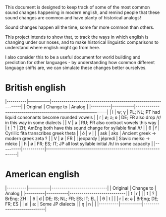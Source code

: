 This document is designed to keep track of some of the most common sound changes
happening in modern english, and remind people that these sound changes are
common and have planty of historical analogs!

Sound changes happen all the time, some far more common than others.

This project intends to show that, to track the ways in which english is
changing under our noses, and to make historical linguistic comparisons to
understand where english might go from here.

I also consider this to be a useful document for world building and prediction
for other languages - by understanding how common different language shifts are,
we can simulate these changes better ourselves.

# British english
|----------|-----------|---------------------------------------------------------------|
| Original | Change to | Analog                                                        |
|----------|-----------|---------------------------------------------------------------|
| l        | w; γ      | PL; NL; PT had liquid consonants become rounded vowels       |
| r        | ø; ə; ʋ   | DE; FR also drop /r/ in this way in some dialects             |
| V        | ə         | RU; FR also contract vowels this way                          |
| t        | ?         | ZH; AmEng both have this sound change for syllable final /t/  |
| θ        | f         | Cyrillic fita transcribes greek theta                         |
| ð        | v         |                                                               |
| ask      | aks       | Ancient greek -> modern greek zeta ?                          |
| V        | ø         | FR                                                            |
| jeopardy | jépredí   | Slavic melko -> mleko                                         |
| h        | ø         | FR; ES; IT; JP all lost syllable initial /h/ in some capacity |
|----------|-----------|---------------------------------------------------------------|

# American english
|----------|-----------|----------------------------|
| Original | Change to | Analog                     |
|----------|-----------|----------------------------|
| t        | ɾ         |                            |
| t        | ?         | BrEng; ZH                  |
| ð        | d         | DE; IS; NL; FR; ES; IT; EL |
| θ        | t         |                            |
| r        | ø; ə      | BrEng; DE; FR; ES          |
| ai       | a:        | Some JP dialects           |
| ŋ        | n         |                            |
|----------|-----------|----------------------------|
